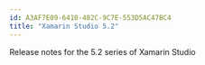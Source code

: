```yaml
---
id: A3AF7E09-6410-482C-9C7E-553D5AC47BC4
title: "Xamarin Studio 5.2"
---
```


Release notes for the 5.2 series of Xamarin Studio
